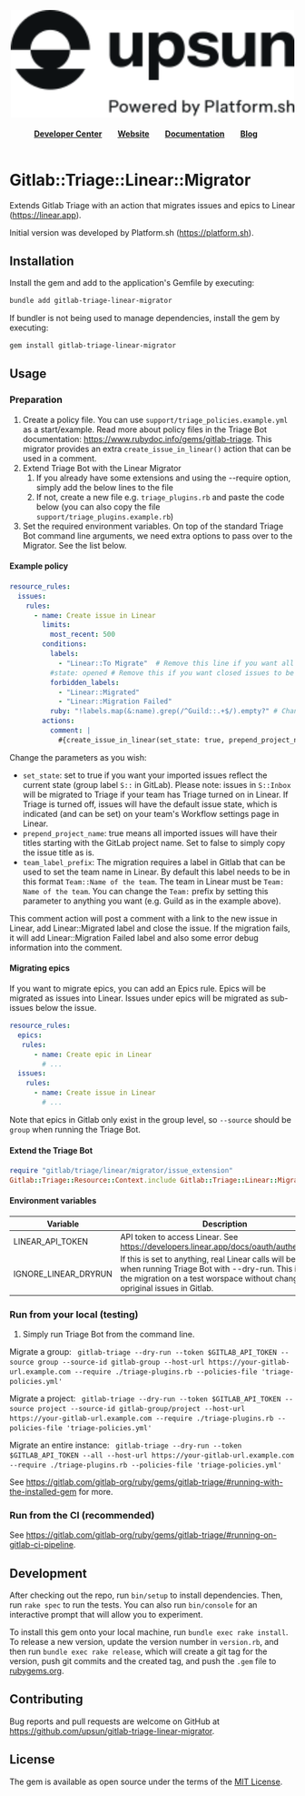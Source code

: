 <p style="text-align: center">
<a href="https://www.upsun.com/">
<img src="https://github.com/upsun/.github/blob/main/profile/logo.svg?raw=true" width="500px" alt="Upsun logo">
</a>
<br />
<br />
<a href="https://devcenter.upsun.com"><strong>Developer Center</strong></a>&nbsp&nbsp&nbsp&nbsp&nbsp&nbsp
<a href="https://upsun.com/"><strong>Website</strong></a>&nbsp&nbsp&nbsp&nbsp&nbsp&nbsp
<a href="https://docs.upsun.com"><strong>Documentation</strong></a>&nbsp&nbsp&nbsp&nbsp&nbsp&nbsp
<a href="https://upsun.com/blog/"><strong>Blog</strong></a>&nbsp&nbsp&nbsp&nbsp&nbsp&nbsp
<br /><br />
</p>

# Gitlab::Triage::Linear::Migrator

Extends Gitlab Triage with an action that migrates issues and epics to Linear (https://linear.app).

Initial version was developed by Platform.sh (https://platform.sh).

## Installation

Install the gem and add to the application's Gemfile by executing:

```bash
bundle add gitlab-triage-linear-migrator
```

If bundler is not being used to manage dependencies, install the gem by executing:

```bash
gem install gitlab-triage-linear-migrator
```

## Usage

### Preparation

1. Create a policy file. You can use `support/triage_policies.example.yml` as a start/example. Read more about policy
   files in the Triage Bot documentation: https://www.rubydoc.info/gems/gitlab-triage. This migrator provides an extra
   `create_issue_in_linear()` action that can be used in a comment.
2. Extend Triage Bot with the Linear Migrator
    1. If you already have some extensions and using the --require option, simply add the below lines to the file
    2. If not, create a new file e.g. `triage_plugins.rb` and paste the code below (you can also copy the file
       `support/triage_plugins.example.rb`)
3. Set the required environment variables. On top of the standard Triage Bot command line arguments, we need extra
   options to
   pass over to the Migrator. See the list below.

#### Example policy

```yml
resource_rules:
  issues:
    rules:
      - name: Create issue in Linear
        limits:
          most_recent: 500
        conditions:
          labels:
            - "Linear::To Migrate"  # Remove this line if you want all issues to be migrated.
          #state: opened # Remove this if you want closed issues to be migrated as well.
          forbidden_labels:
            - "Linear::Migrated"
            - "Linear::Migration Failed"
          ruby: "!labels.map(&:name).grep(/^Guild::.+$/).empty?" # Change this to match team_label_prefix parameter below!
        actions:
          comment: |
            #{create_issue_in_linear(set_state: true, prepend_project_name: false, team_label_prefix: "Guild")}

```

Change the parameters as you wish:
  - `set_state`: set to true if you want your imported issues reflect the current state (group label `S::` in GitLab).
    Please note: issues in `S::Inbox` will be migrated to Triage if your team has Triage turned on in Linear.
    If Triage is turned off, issues will have the default issue state, which is indicated (and can be set) on your
    team's Workflow settings page in Linear.
  - `prepend_project_name`: true means all imported issues will have their titles starting with the GitLab project name.
    Set to false to simply copy the issue title as is.
  - `team_label_prefix`: The migration requires a label in Gitlab that can be used to set the team name in Linear.
    By default this label needs to be in this format `Team::Name of the team`. The team in Linear must be `Team: Name of the team`.
    You can change the `Team:` prefix by setting this parameter to anything you want (e.g. Guild as in the example above).
  
This comment action will post a comment with a link to the new issue in Linear, add Linear::Migrated label and close the issue.
  If the migration fails, it will add Linear::Migration Failed label and also some error debug information into the comment.

#### Migrating epics

If you want to migrate epics, you can add an Epics rule. Epics will be migrated as issues into Linear. Issues under epics
will be migrated as sub-issues below the issue.

```yml
resource_rules:
  epics:
   rules:
      - name: Create epic in Linear
        # ...
  issues:
    rules:
      - name: Create issue in Linear
        # ...
```

Note that epics in Gitlab only exist in the group level, so `--source` should be `group` when running the Triage Bot.

#### Extend the Triage Bot

```ruby
require "gitlab/triage/linear/migrator/issue_extension"
Gitlab::Triage::Resource::Context.include Gitlab::Triage::Linear::Migrator::IssueExtension
```

#### Environment variables

| Variable             | Description                                                                                                                                                                                          | Example                                   |
|----------------------|------------------------------------------------------------------------------------------------------------------------------------------------------------------------------------------------------|-------------------------------------------|
| LINEAR_API_TOKEN     | API token to access Linear. See https://developers.linear.app/docs/oauth/authentication                                                                                                              | `Bearer lin_oauth_ssdjw23242349020492342` |
| IGNORE_LINEAR_DRYRUN | If this is set to anything, real Linear calls will be made when running Triage Bot with --dry-run. This is to test the migration on a test worspace without changing the opriginal issues in Gitlab. | `true`                                    |

### Run from your local (testing)

1. Simply run Triage Bot from the command line. 

Migrate a group:
` gitlab-triage --dry-run --token $GITLAB_API_TOKEN --source group --source-id gitlab-group --host-url https://your-gitlab-url.example.com --require ./triage-plugins.rb --policies-file 'triage-policies.yml'`

Migrate a project:
` gitlab-triage --dry-run --token $GITLAB_API_TOKEN --source project --source-id gitlab-group/project --host-url https://your-gitlab-url.example.com --require ./triage-plugins.rb --policies-file 'triage-policies.yml'`

Migrate an entire instance:
` gitlab-triage --dry-run --token $GITLAB_API_TOKEN --all --host-url https://your-gitlab-url.example.com --require ./triage-plugins.rb --policies-file 'triage-policies.yml'`


See https://gitlab.com/gitlab-org/ruby/gems/gitlab-triage/#running-with-the-installed-gem for more.

### Run from the CI (recommended)

See https://gitlab.com/gitlab-org/ruby/gems/gitlab-triage/#running-on-gitlab-ci-pipeline.

## Development

After checking out the repo, run `bin/setup` to install dependencies. Then, run `rake spec` to run the tests. You can
also run `bin/console` for an interactive prompt that will allow you to experiment.

To install this gem onto your local machine, run `bundle exec rake install`. To release a new version, update the
version number in `version.rb`, and then run `bundle exec rake release`, which will create a git tag for the version,
push git commits and the created tag, and push the `.gem` file to [rubygems.org](https://rubygems.org).

## Contributing

Bug reports and pull requests are welcome on GitHub at https://github.com/upsun/gitlab-triage-linear-migrator.

## License

The gem is available as open source under the terms of the [MIT License](https://opensource.org/licenses/MIT).

